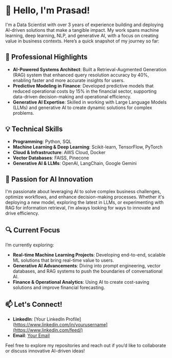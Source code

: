 # 👋 Hello, I'm Prasad!

I'm a Data Scientist with over 3 years of experience building and deploying AI-driven solutions that make a tangible impact. My work spans machine learning, deep learning, NLP, and generative AI, with a focus on creating value in business contexts. Here’s a quick snapshot of my journey so far:

## 🚀 Professional Highlights
- **AI-Powered Systems Architect**: Built a Retrieval-Augmented Generation (RAG) system that enhanced query resolution accuracy by 40%, enabling faster and more accurate insights for users.
- **Predictive Modeling in Finance**: Developed predictive models that reduced operational costs by 15% in the financial sector, supporting data-driven decision-making and operational efficiency.
- **Generative AI Expertise**: Skilled in working with Large Language Models (LLMs) and generative AI to create dynamic solutions for complex problems.

## 💡 Technical Skills
- **Programming**: Python, SQL
- **Machine Learning & Deep Learning**: Scikit-learn, TensorFlow, PyTorch
- **Cloud & Infrastructure**: AWS Cloud, Docker
- **Vector Databases**: FAISS, Pinecone
- **Generative AI & LLMs**: OpenAI, LangChain, Google Gemini

## 🌱 Passion for AI Innovation
I'm passionate about leveraging AI to solve complex business challenges, optimize workflows, and enhance decision-making processes. Whether it's deploying a new model, exploring the latest in LLMs, or experimenting with RAG for information retrieval, I’m always looking for ways to innovate and drive efficiency.

## 🔍 Current Focus
I’m currently exploring:
- **Real-time Machine Learning Projects**: Developing end-to-end, scalable ML solutions that bring real-time value to users.
- **Generative AI Advancements**: Diving into prompt engineering, vector databases, and RAG systems to push the boundaries of conversational AI.
- **Finance & Operational Analytics**: Using AI to create cost-saving solutions and improve financial forecasting.

## 📫 Let's Connect!
- **LinkedIn**: [Your LinkedIn Profile](https://www.linkedin.com/in/yourusername](https://www.linkedin.com/feed/)
- **Email**: [Your Email](pashdhumal083@gmail.com)

Feel free to explore my repositories and reach out if you’d like to collaborate or discuss innovative AI-driven ideas!

